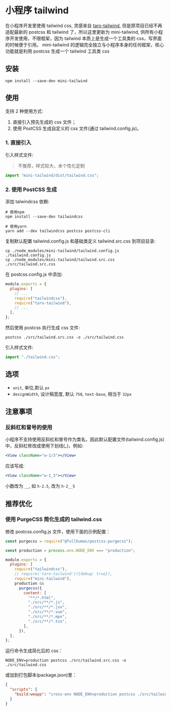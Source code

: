 # 小程序 tailwind

在小程序开发里使用 tailwind css, 灵感来自 [taro-tailwind](https://github.com/windedge/taro-tailwind), 但是原项目已经不再适配最新的 postcss 和 tailwind 了，所以这里更新为 mini-tailwind, 供所有小程序开发使用，不限框架，因为 tailwind 本质上是生成一个工具类的 css，写界面的时候便于引用。 mini-tailwind 的逻辑完全独立与小程序本身的任何框架，核心功能就是利用 postcss 生成一个 tailwind 工具类 css

## 安装

```shell
npm install --save-dev mini-tailwind
```

## 使用

支持 2 种使用方式:

1. 直接引入预先生成的 css 文件；
2. 使用 PostCSS 生成自定义的 css 文件(通过 tailwind.config.js)。

### 1. 直接引入

引入样式文件:

> 不推荐，样式较大，未个性化定制

```js
import "mini-tailwind/dist/tailwind.css";
```

### 2. 使用 PostCSS 生成

添加 talwindcss 依赖:

```shell
# 使用npm
npm install --save-dev tailwindcss

# 使用yarn
yarn add --dev tailwindcss postcss postcss-cli
```

复制默认配置 tailwind.config.js 和基础类定义 tailwind.src.css 到项目目录:

```shell
cp ./node_modules/mini-tailwind/tailwind.config.js ./tailwind.config.js
cp ./node_modules/mini-tailwind/tailwind.src.css ./src/tailwind.src.css
```

在 postcss.config.js 中添加:

```js
module.exports = {
  plugins: [
    // ...
    require("tailwindcss"),
    require("taro-tailwind"),
    // ...
  ],
};
```

然后使用 postcss 执行生成 css 文件:

```shell
postcss ./src/tailwind.src.css -o ./src/tailwind.css
```

引入样式文件:

```js
import "./tailwind.css";
```

## 选项

- `unit`, 单位,默认 `px`
- `designWidth`, 设计稿宽度, 默认 `750`, `text-base`, 相当于 `32px`

## 注意事项

### 反斜杠和冒号的使用

小程序不支持使用反斜杠和冒号作为类名，因此默认配置文件(tailwind.config.js)中，反斜杠修改成使用下划线(\_)，例如:

```jsx
<View className="w-1/3"></View>
```

应该写成:

```jsx
<View className="w-1_3"></View>
```

小数改为 `__`, 如 `h-2.5`, 改为 `h-2__5`

## 推荐优化

### 使用 PurgeCSS 简化生成的 tailwind.css

修改 postcss.config.js 文件，使用下面的示例配置：

```js
const purgecss = require("@fullhuman/postcss-purgecss");

const production = process.env.NODE_ENV === "production";

module.exports = {
  plugins: [
    require("tailwindcss"),
    // require('taro-tailwind')({debug: true}),
    require("mini-tailwind"),
    production &&
      purgecss({
        content: [
          "**/*.html",
          "./src/**/*.js",
          "./src/**/*.jsx",
          "./src/**/*.vue",
          "./src/**/*.mpx",
          "./src/**/*.tsx",
        ],
      }),
  ],
};
```

运行命令生成简化后的 css：

```shell
NODE_ENV=production postcss ./src/tailwind.src.css -o ./src/tailwind.css
```

或加到打包脚本(package.json)里：

```json
{
  "scripts": {
    "build:weapp": "cross-env NODE_ENV=production postcss ./src/tailwind.src.css -o ./src/tailwind.css && taro build --type weapp"
  }
}
```
